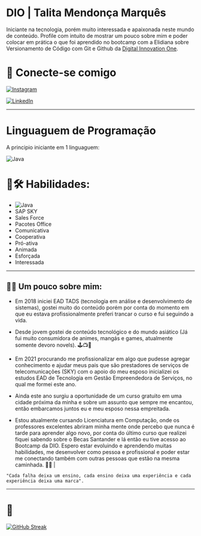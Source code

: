 
# DIO | Talita Mendonça Marquês

Iniciante na tecnologia, porém muito interessada e apaixonada neste mundo de conteúdo. Profile com intuito de mostrar um pouco sobre mim e poder colocar em prática o que foi aprendido no bootcamp com a Elidiana sobre Versionamento de Código com Git e Github da [Digital Innovation One](https://www.dio.me/).



# 📲 Conecte-se comigo
[![Instagram](https://img.shields.io/badge/Instagram-000?style=for-the-badge&logo=instagram)](https://www.instagram.com/skyzinha_chan/)

[![LinkedIn](https://img.shields.io/badge/LinkedIn-000?style=for-the-badge&logo=linkedin&logoColor=0E76A8)](https://www.linkedin.com/in/talita-mendon%C3%A7a-marques-63b37b155/)

----------------------------------------------------------------

#         Linguaguem de Programação
A principio iniciante  em 1 linguaguem: 

![Java](https://img.shields.io/badge/Java-000?style=for-the-badge&logo=java)

# 💼🛠 Habilidades:
- ![Java](https://img.shields.io/badge/Java-000?style=for-the-badge&logo=java)
- SAP SKY
- Sales Force
- Pacotes Office
- Comunicativa
- Cooperativa
- Pró-ativa
- Animada
- Esforçada
- Interessada
----------------------------------------------------------------


## 👩‍💻 Um pouco sobre mim:
 - Em 2018 iniciei EAD TADS (tecnologia em análise e desenvolvimento de sistemas), gostei muito do conteúdo porém por conta do momento em que eu estava profissionalmente preferi trancar o curso e fui seguindo a vida. 

 - Desde jovem gostei de conteúdo tecnológico e do mundo asiático (Já fui muito consumidora de animes, mangás e games, atualmente somente devoro novels). 🕹📺🍜


 - Em 2021 procurando me profissionalizar em algo que pudesse agregar conhecimento e ajudar meus pais que são prestadores de serviços de telecomunicações (SKY) com o apoio do meu esposo inicializei os estudos EAD de Tecnologia em Gestão Empreendedora de Serviços, no qual me formei este ano.
 
 - Ainda este ano surgiu a oportunidade de um curso gratuito em uma cidade próxima da minha e sobre um assunto que sempre me encantou, então embarcamos juntos eu e meu esposo nessa empreitada. 
 - Estou atualmente cursando Licenciatura em Computação, onde os professores excelentes abriram minha mente onde percebo que nunca é tarde para aprender algo novo, por conta do último curso que realizei fiquei sabendo sobre o Becas Santander e lá então eu tive acesso ao Bootcamp da DIO. Espero estar evoluindo e aprendendo muitas habilidades, me desenvolver como pessoa e profissional e poder estar me conectando também com outras pessoas que estão na mesma caminhada. 💪🏾 |



```
"Cada falha deixa um ensino, cada ensino deixa uma experiência e cada experiência deixa uma marca".

```

----------------------------------------------------------------


  # 🏸 
  
  [![GitHub Streak](https://streak-stats.demolab.com/?user=SEUUSERNAME&theme=bear&background=000&border=30A3DC&dates=FFF)](https://git.io/streak-stats)






